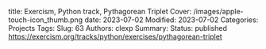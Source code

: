 title: Exercism, Python track, Pythagorean Triplet
Cover: /images/apple-touch-icon_thumb.png
date: 2023-07-02
Modified: 2023-07-02
Categories: Projects
Tags:
Slug: 63
Authors: clexp
Summary:
Status: published
https://exercism.org/tracks/python/exercises/pythagorean-triplet

